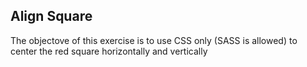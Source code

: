 ## Align Square

The objectove of this exercise is to use CSS only (SASS is allowed) to center the red square horizontally and vertically
